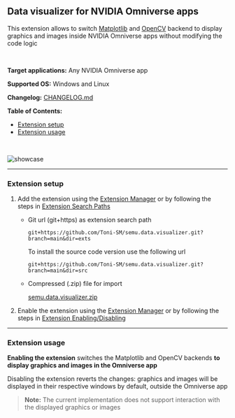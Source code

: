 ## Data visualizer for NVIDIA Omniverse apps

This extension allows to switch [Matplotlib](https://matplotlib.org/) and [OpenCV](https://docs.opencv.org/) backend to display graphics and images inside NVIDIA Omniverse apps without modifying the code logic

<br>

**Target applications:** Any NVIDIA Omniverse app

**Supported OS:** Windows and Linux 

**Changelog:** [CHANGELOG.md](src/semu.data.visualizer/docs/CHANGELOG.md)

**Table of Contents:**

- [Extension setup](#setup)
- [Extension usage](#usage)

<br>

![showcase](https://user-images.githubusercontent.com/22400377/160294178-9b463c7c-bcef-4748-94c1-ecc3467c1e62.png)

<hr>

<a name="setup"></a>
### Extension setup

1. Add the extension using the [Extension Manager](https://docs.omniverse.nvidia.com/prod_extensions/prod_extensions/ext_extension-manager.html) or by following the steps in [Extension Search Paths](https://docs.omniverse.nvidia.com/py/kit/docs/guide/extensions.html#extension-search-paths)

    * Git url (git+https) as extension search path
    
        ```
        git+https://github.com/Toni-SM/semu.data.visualizer.git?branch=main&dir=exts
        ```

        To install the source code version use the following url

        ```
        git+https://github.com/Toni-SM/semu.data.visualizer.git?branch=main&dir=src
        ```

    * Compressed (.zip) file for import

        [semu.data.visualizer.zip](https://github.com/Toni-SM/semu.data.visualizer/releases)

2. Enable the extension using the [Extension Manager](https://docs.omniverse.nvidia.com/prod_extensions/prod_extensions/ext_extension-manager.html) or by following the steps in [Extension Enabling/Disabling](https://docs.omniverse.nvidia.com/py/kit/docs/guide/extensions.html#extension-enabling-disabling)

<hr>

<a name="usage"></a>
### Extension usage

**Enabling the extension** switches the Matplotlib and OpenCV backends **to display graphics and images in the Omniverse app**

Disabling the extension reverts the changes: graphics and images will be displayed in their respective windows by default, outside the Omniverse app

> **Note:** The current implementation does not support interaction with the displayed graphics or images
